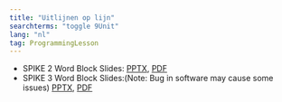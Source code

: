 ```yaml
---
title: "Uitlijnen op lijn"
searchterms: "toggle 9Unit"
lang: "nl"
tag: ProgrammingLesson
---
```

 <ul>
 <li class="ng-binding">SPIKE 2 Word Block Slides:
 <a href="ProgrammingLessons/UitlijnenOpLijn.pptx">PPTX</a>,
 <a href="ProgrammingLessons/UitlijnenOpLijn.pdf">PDF</a>
 </li>

 <li class="ng-binding">SPIKE 3 Word Block Slides:(Note: Bug in software may cause some issues)
 <a href="ProgrammingLessons/SP3UitlijnenOpLijn.pptx">PPTX</a>,
 <a href="ProgrammingLessons/SP3UitlijnenOpLijn.pdf">PDF</a>
 </li>
 </ul>
